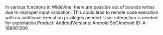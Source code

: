 In various functions in WideVine, there are possible out of bounds writes due to improper input validation. This could lead to remote code execution with no additional execution privileges needed. User interaction is needed for exploitation.Product: AndroidVersions: Android SoCAndroid ID: A-188061006